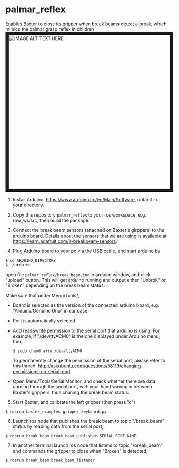 # palmar_reflex
Enables Baxter to close its gripper when break beams detect a break, which mimics the palmar grasp reflex in children<br>
<a href="http://www.youtube.com/watch?feature=player_embedded&v=aQBKxrKN0UA
" target="_blank"><img src="http://img.youtube.com/vi/aQBKxrKN0UA/0.jpg" 
alt="IMAGE ALT TEXT HERE" width="640" height="480" border="10" /></a>

1. Install Arduino: https://www.arduino.cc/en/Main/Software, untar it in your directory.

2. Copy this repository `palmar_reflex` to your ros workspace, e.g. row_ws/src, then build the package.

3. Connect the break beam sensors (attached on Baxter's girppers) to the arduino board. Details about the sensors that we are using is available at https://learn.adafruit.com/ir-breakbeam-sensors.

4. Plug Arduino board to your pc via the USB cable, and start arduino by 
  ```
  $ cd ARDUINO_DIRECTORY
  $ ./arduino 
  ```
  open file `palmar_reflex/break_beam.ino` in arduino window, and click "upload" button. This will get arduino running and output either "Unbrok" or "Broken" depending on the break beam status. <br>
  
  Make sure that under Menu/Tools/, 
  * Board is selected as the version of the connected arduino board, e.g. "Arduino/Genuino Uno" in our case
  * Port is automatically selected
  * Add read&write permission to the serial port that arduino is using. For example, if "/dev/ttyACM0" is the one displayed under Arduino menu, then 

    ```
    $ sudo chmod a+rw /dev/ttyACM0
    ```
    To permanently change the permission of the serial port, please refer to this thread: http://askubuntu.com/questions/58119/changing-permissions-on-serial-port.
  * Open Menu/Tools/Serial Monitor, and check whether there are data coming through the serial port, with your hand waving in between Baxter's grippers, thus chaning the break beam status.
  
5. Start Baxter, and calibrate the left gripper (then press "c") 

  ```
  $ rosrun baxter_examples gripper_keyboard.py
  ```
  
6. Launch ros node that publishes the break beam to topic "/break_beam" status by reading data from the serial port,

  ```
  $ rosrun break_beam break_beam_publisher SERIAL_PORT_NAME
  ```

7. In another terminal launch ros node that listens to topic "/break_beam" and commands the gripper to close when "Broken" is detected,
  
  ```
  $ rosrun break_beam break_beam_listener
  ```
  
  
  
